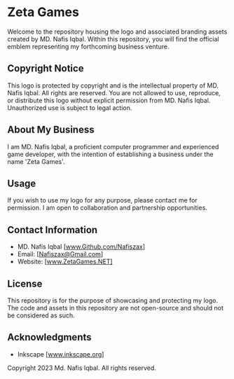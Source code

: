 # Zeta Games

Welcome to the repository housing the logo and associated branding assets created by MD. Nafis Iqbal. Within this repository, you will find the official emblem representing my forthcoming business venture.

## Copyright Notice

This logo is protected by copyright and is the intellectual property of MD. Nafis Iqbal. All rights are reserved. You are not allowed to use, reproduce, or distribute this logo without explicit permission from MD. Nafis Iqbal. Unauthorized use is subject to legal action.

## About My Business

I am MD. Nafis Iqbal, a proficient computer programmer and experienced game developer, with the intention of establishing a business under the name 'Zeta Games'.

## Usage

If you wish to use my logo for any purpose, please contact me for permission. I am open to collaboration and partnership opportunities.

## Contact Information

- MD. Nafis Iqbal [www.Github.com/Nafiszax]
- Email: [Nafiszax@Gmail.com]
- Website: [www.ZetaGames.NET]

## License

This repository is for the purpose of showcasing and protecting my logo. The code and assets in this repository are not open-source and should not be considered as such.

## Acknowledgments

- Inkscape [www.inkscape.org]

Copyright 2023 Md. Nafis Iqbal. All rights reserved.